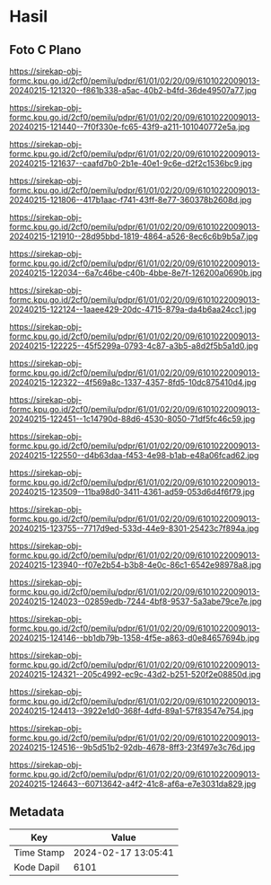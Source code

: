 # Hasil

## Foto C Plano

https://sirekap-obj-formc.kpu.go.id/2cf0/pemilu/pdpr/61/01/02/20/09/6101022009013-20240215-121320--f861b338-a5ac-40b2-b4fd-36de49507a77.jpg

https://sirekap-obj-formc.kpu.go.id/2cf0/pemilu/pdpr/61/01/02/20/09/6101022009013-20240215-121440--7f0f330e-fc65-43f9-a211-101040772e5a.jpg

https://sirekap-obj-formc.kpu.go.id/2cf0/pemilu/pdpr/61/01/02/20/09/6101022009013-20240215-121637--caafd7b0-2b1e-40e1-9c6e-d2f2c1536bc9.jpg

https://sirekap-obj-formc.kpu.go.id/2cf0/pemilu/pdpr/61/01/02/20/09/6101022009013-20240215-121806--417b1aac-f741-43ff-8e77-360378b2608d.jpg

https://sirekap-obj-formc.kpu.go.id/2cf0/pemilu/pdpr/61/01/02/20/09/6101022009013-20240215-121910--28d95bbd-1819-4864-a526-8ec6c6b9b5a7.jpg

https://sirekap-obj-formc.kpu.go.id/2cf0/pemilu/pdpr/61/01/02/20/09/6101022009013-20240215-122034--6a7c46be-c40b-4bbe-8e7f-126200a0690b.jpg

https://sirekap-obj-formc.kpu.go.id/2cf0/pemilu/pdpr/61/01/02/20/09/6101022009013-20240215-122124--1aaee429-20dc-4715-879a-da4b6aa24cc1.jpg

https://sirekap-obj-formc.kpu.go.id/2cf0/pemilu/pdpr/61/01/02/20/09/6101022009013-20240215-122225--45f5299a-0793-4c87-a3b5-a8d2f5b5a1d0.jpg

https://sirekap-obj-formc.kpu.go.id/2cf0/pemilu/pdpr/61/01/02/20/09/6101022009013-20240215-122322--4f569a8c-1337-4357-8fd5-10dc875410d4.jpg

https://sirekap-obj-formc.kpu.go.id/2cf0/pemilu/pdpr/61/01/02/20/09/6101022009013-20240215-122451--1c14790d-88d6-4530-8050-71df5fc46c59.jpg

https://sirekap-obj-formc.kpu.go.id/2cf0/pemilu/pdpr/61/01/02/20/09/6101022009013-20240215-122550--d4b63daa-f453-4e98-b1ab-e48a06fcad62.jpg

https://sirekap-obj-formc.kpu.go.id/2cf0/pemilu/pdpr/61/01/02/20/09/6101022009013-20240215-123509--11ba98d0-3411-4361-ad59-053d6d4f6f79.jpg

https://sirekap-obj-formc.kpu.go.id/2cf0/pemilu/pdpr/61/01/02/20/09/6101022009013-20240215-123755--7717d9ed-533d-44e9-8301-25423c7f894a.jpg

https://sirekap-obj-formc.kpu.go.id/2cf0/pemilu/pdpr/61/01/02/20/09/6101022009013-20240215-123940--f07e2b54-b3b8-4e0c-86c1-6542e98978a8.jpg

https://sirekap-obj-formc.kpu.go.id/2cf0/pemilu/pdpr/61/01/02/20/09/6101022009013-20240215-124023--02859edb-7244-4bf8-9537-5a3abe79ce7e.jpg

https://sirekap-obj-formc.kpu.go.id/2cf0/pemilu/pdpr/61/01/02/20/09/6101022009013-20240215-124146--bb1db79b-1358-4f5e-a863-d0e84657694b.jpg

https://sirekap-obj-formc.kpu.go.id/2cf0/pemilu/pdpr/61/01/02/20/09/6101022009013-20240215-124321--205c4992-ec9c-43d2-b251-520f2e08850d.jpg

https://sirekap-obj-formc.kpu.go.id/2cf0/pemilu/pdpr/61/01/02/20/09/6101022009013-20240215-124413--3922e1d0-368f-4dfd-89a1-57f83547e754.jpg

https://sirekap-obj-formc.kpu.go.id/2cf0/pemilu/pdpr/61/01/02/20/09/6101022009013-20240215-124516--9b5d51b2-92db-4678-8ff3-23f497e3c76d.jpg

https://sirekap-obj-formc.kpu.go.id/2cf0/pemilu/pdpr/61/01/02/20/09/6101022009013-20240215-124643--60713642-a4f2-41c8-af6a-e7e3031da829.jpg


## Metadata

| Key        | Value               |
| ---------- | ------------------- |
| Time Stamp | 2024-02-17 13:05:41 |
| Kode Dapil | 6101                |




